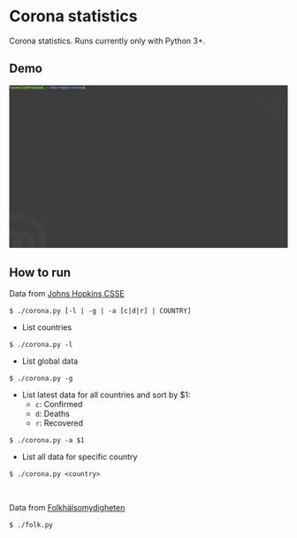 # Corona statistics
Corona statistics. Runs currently only with Python 3+.

## Demo
<img src="demo.gif" width="640">

## How to run
Data from [Johns Hopkins CSSE](https://github.com/CSSEGISandData/COVID-19)

```
$ ./corona.py [-l | -g | -a [c|d|r] | COUNTRY]
```

 - List countries
```
$ ./corona.py -l
```

 - List global data
```
$ ./corona.py -g
```

 - List latest data for all countries and sort by $1:
   - `c`: Confirmed
   - `d`: Deaths
   - `r`: Recovered
```
$ ./corona.py -a $1
```

 - List all data for specific country
```
$ ./corona.py <country>
```

</br>

Data from [Folkhälsomydigheten](https://www.folkhalsomyndigheten.se/smittskydd-beredskap/utbrott/aktuella-utbrott/covid-19/aktuellt-epidemiologiskt-lage/)
```
$ ./folk.py
```
